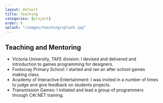 ```yaml
---
layout: default
title: Teaching
categories: [project]
order: 9
splash: "/images/teaching/splash.jpg"
---
```


## Teaching and Mentoring

- Victoria University, TAFE division: I devised and delivered and introduction to games programming for designers.
- Footscray Primary School: I started and ran an after school games making class.
- Academy of Interactive Entertainment: I was invited in a number of times to judge and give feedback on students projects.
- Transmission Games: I initiated and lead a group of programmers through C#/.NET training.
